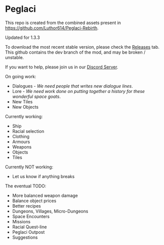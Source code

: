 # Peglaci
This repo is created from the combined assets present in <https://github.com/Luthor614/Peglaci-Rebirth>.

Updated for 1.3.3

To download the most recent stable version, please check the [Releases](https://github.com/Unknown-Anomaly/Peglaci/releases) tab. This github contains the dev branch of the mod, and may be broken / unstable.

If you want to help, please join us in our [Discord Server](https://discord.gg/QxDVQjt).

On going work:
 - Dialogues - _We need people that writes new dialogue lines_.
 - Lore - _We need work done on putting together a history for these wonderful space goats_.
 - New Tiles
 - New Objects

Currently working:
 - Ship
 - Racial selection
 - Clothing
 - Armours
 - Weapons
 - Objects
 - Tiles

Currently NOT working:
 - Let us know if anything breaks

The eventual TODO:
 - More balanced weapon damage
 - Balance object prices
 - Better recipes
 - Dungeons, Villages, Micro-Dungeons
 - Space Encounters
 - Missions
 - Racial Quest-line
 - Peglaci Outpost
 - Suggestions
